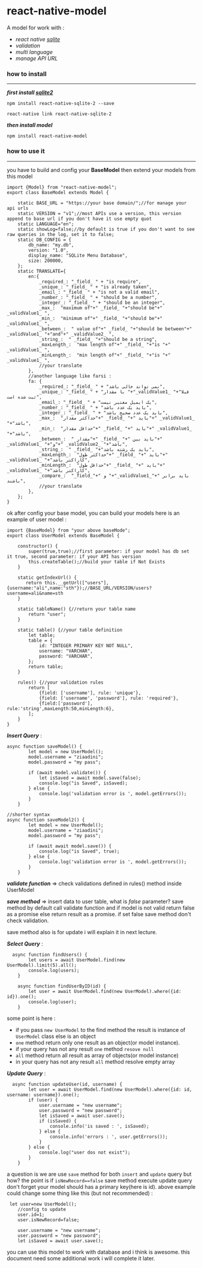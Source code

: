 # react-native-model
A model for  work with :
* _react native [sqlite](https://github.com/craftzdog/react-native-sqlite-2)_
*  _validation_
*  _multi language_
*  _manage API URL_

### how to install

***

**_first install [sqlite2](https://github.com/craftzdog/react-native-sqlite-2)_**

``` npm install react-native-sqlite-2 --save ```

```react-native link react-native-sqlite-2```

 **_then install model_**

```npm install react-native-model```

### how to use it

***
you have to build and config your **BaseModel** then extend your models from this model

```
import {Model} from "react-native-model";
export class BaseModel extends Model {

    static BASE_URL = "https://your base domain/";//for manage your api urls
    static VERSION = "v1";//most APIs use a version, this version append to base url if you don't have it use empty quot
    static LANGUAGE="en";
    static showLog=false;//by default is true if you don't want to see raw queries in the log, set it to false;
    static DB_CONFIG = {
        db_name: "my.db",
        version: "1.0",
        display_name: "SQLite Menu Database",
        size: 200000,
    };
    static TRANSLATE={
        en:{
            _required_: "_field_ " + "is require",
            _unique_: "_field_ " + "is already taken",
            _email_: "_field_ " + "is not a valid email",
            _number_: "_field_ " + "should be a number",
            _integer_: "_field_ " + "should be an integer",
            _max_:  "maximum of"+" _field_ "+"should be"+" _validValue1_ ",
            _min_:  "minimum of"+" _field_ "+"should be"+" _validValue1_ ",
            _between_:  " value of"+" _field_ "+"should be between"+" _validValue1_ "+"and"+" _validValue2_ ",
            _string_:  " _field_ "+"should be a string",
            _maxLength_:  "max length of"+" _field_ "+"is "+" _validValue1_ ",
            _minLength_:  "min length of"+" _field_ "+"is "+" _validValue1_ ",
            //your translate
        },
        //another language like farsi :
        fa: {
            _required_: "_field_ " + "نمی تواند خالی باشد",
            _unique_: "_field_ " + "با مقدار "+"_validValue1_ "+"قبلا ثبت شده است",
            _email_: "_field_ " + "یک ایمیل معتبر نیست",
            _number_: "_field_ " + "باید یک عدد باشد",
            _integer_: "_field_ " + "باید یک عدد صحیح باشد",
            _max_:  "حداکثر مقدار"+" _field_ "+" باید"+" _validValue1_ "+"باشد",
            _min_:  "حداقل مقدار"+" _field_ "+" باید"+" _validValue1_ "+"باشد",
            _between_:  " مقدار"+" _field_ "+" باید بین"+" _validValue1_ "+"و"+" _validValue2_ "+"باشد",
            _string_:  " _field_ "+"باید یک رشته باشد",
            _maxLength_:  "حداکثر طول"+" _field_ "+" باید"+" _validValue1_ "+"کاراکتر باشد",
            _minLength_:  "حداقل طول"+" _field_ "+" باید"+" _validValue1_ "+"کاراکتر باشد",
            _compare_:  "_field_"+" و "+"_validValue1_"+" باید برابر باشند",
            //your translate
        },
    };
}
```

ok after config your base model, you can build your models here is an example of user model : 

```
import {BaseModel} from "your above baseMode";
export class UserModel extends BaseModel {

    constructor() {
        super(true,true);//first parameter: if your model has db set it true, second parameter: if your API has version
        this.createTable();//build your table if Not Exists
    }

    static getIndexUrl() {
       return this.__getUrl(["users"],{username:"ali",name:"sth"});//BASE_URL/VERSION/users?username=ali&name=sth
    }
    
    static tableName() {//return your table name
        return "user";
    }

    static table() {//your table definition
        let table;
        table = {
            id: "INTEGER PRIMARY KEY NOT NULL",
            username: "VARCHAR",
            password: "VARCHAR",
        };
        return table;
    }

    rules() {//your validation rules
        return [
            {field: ['username'], rule: 'unique'},
            {field: ['username', 'password'], rule: 'required'},
            {field:['password'], rule:'string',maxLength:50,minLength:6},
        ];
    }
}

```
_**Insert Query**_ :

``` 
async function saveModel() {
        let model = new UserModel();
        model.username = "ziaadini";
        model.password = "my pass";

        if (await model.validate()) {
            let isSaved = await model.save(false);
            console.log("is Saved", isSaved);
        } else {
            console.log('validation error is ', model.getErrors());
        }
    }
```

```
//shorter syntax
async function saveModel2() {
        let model = new UserModel();
        model.username = "ziaadini";
        model.password = "my pass";

        if (await await model.save()) {
            console.log("is Saved", true);
        } else {
            console.log('validation error is ', model.getErrors());
        }
    }
```
_**validate function**_ => check validations defined in rules() method inside UserModel

_**save method**_       => insert data to user table, what is _false_ parameter?
save method by default call validate function and if model is not valid return false as a promise else return result as a promise. if set false save method don't check validation.

save method also is for update i will explain it in next lecture.

_**Select Query**_ :
```
  async function findUsers() {
        let users = await UserModel.find(new UserModel).limit(5).all();
        console.log(users);
    }
```

```
    async function findUserByID(id) {
        let user = await UserModel.find(new UserModel).where({id: id}).one();
        console.log(user);
    }
```
some point is here : 
* if you pass ``new UserModel`` to the find method the result is instance of ``UserModel`` class else is an object
* ``one`` method return only one result as an object(or model instance).
* if your query has not any result ``one`` method ``resove null``
* ``all`` method return all result as array of objects(or model instance)
* in your query has not any result ``all`` method resolve empty array

_**Update Query**_ :

```
  async function updateUser(id, username) {
        let user = await UserModel.find(new UserModel).where({id: id, username: username}).one();
        if (user) {
            user.username = "new username";
            user.password = "new password";
            let isSaved = await user.save();
            if (isSaved) {
                console.info('is saved : ', isSaved);
            } else {
                console.info('errors : ', user.getErrors());
            }
        } else {
            console.log("user dos not exist");
        }
    }

```

a question is we are use ``save`` method for both ```insert``` and ```update``` query but how?
the point is if ```isNewRecord==false``` save method execute update query don't forget your model should has a primary key(here is id).
above example could change some thing like this (but not recommended) : 
```
 let user=new UserModel();
    //config to update
    user.id=1;
    user.isNewRecord=false;
    
    user.username = "new username";
    user.password = "new password";
    let isSaved = await user.save();
```
you can use this model to work with database and i think is awesome.
this document need some additional work i will complete it later.
